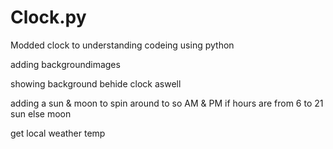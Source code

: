 Clock.py
========

Modded clock to understanding codeing
using python

adding backgroundimages

showing background behide clock aswell

adding a sun & moon to spin around to so AM & PM
 if hours are from 6 to 21 sun
 else moon
 
get local weather temp
